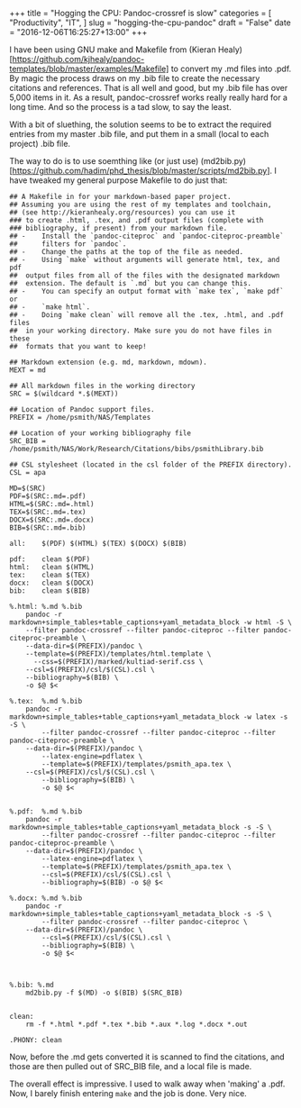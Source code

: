 +++
title = "Hogging the CPU: Pandoc-crossref is slow"
categories = [
  "Productivity",
  "IT",
]
slug = "hogging-the-cpu-pandoc"
draft = "False"
date = "2016-12-06T16:25:27+13:00"
+++

I have been using GNU make and Makefile from (Kieran
Healy)[https://github.com/kjhealy/pandoc-templates/blob/master/examples/Makefile]
to convert my .md files into .pdf. By magic the process draws on my
.bib file to create the necessary citations and references. That is
all well and good, but my .bib file has over 5,000 items in it. As a
result, pandoc-crossref works really really hard for a long time. And
so the process is a tad slow, to say the least.

With a bit of sluething, the solution seems to be to extract the
required entries from my master .bib file, and put them in a small
(local to each project) .bib file.

The way to do is to use soemthing like (or just use)
(md2bib.py)[https://github.com/hadim/phd_thesis/blob/master/scripts/md2bib.py].
I have tweaked my general purpose Makefile to do just that:

```
## A Makefile in for your markdown-based paper project. 
## Assuming you are using the rest of my templates and toolchain,
## (see http://kieranhealy.org/resources) you can use it
### to create .html, .tex, and .pdf output files (complete with
### bibliography, if present) from your markdown file.
## -    Install the `pandoc-citeproc` and `pandoc-citeproc-preamble`
##      filters for `pandoc`.
## -	Change the paths at the top of the file as needed.
## -	Using `make` without arguments will generate html, tex, and pdf 
## 	output files from all of the files with the designated markdown
##	extension. The default is `.md` but you can change this. 
## -	You can specify an output format with `make tex`, `make pdf` or 
## - 	`make html`. 
## -	Doing `make clean` will remove all the .tex, .html, and .pdf files 
## 	in your working directory. Make sure you do not have files in these
##	formats that you want to keep!

## Markdown extension (e.g. md, markdown, mdown).
MEXT = md

## All markdown files in the working directory
SRC = $(wildcard *.$(MEXT))

## Location of Pandoc support files.
PREFIX = /home/psmith/NAS/Templates

## Location of your working bibliography file
SRC_BIB = /home/psmith/NAS/Work/Research/Citations/bibs/psmithLibrary.bib

## CSL stylesheet (located in the csl folder of the PREFIX directory).
CSL = apa

MD=$(SRC)
PDF=$(SRC:.md=.pdf)
HTML=$(SRC:.md=.html)
TEX=$(SRC:.md=.tex)
DOCX=$(SRC:.md=.docx)
BIB=$(SRC:.md=.bib)

all:	$(PDF) $(HTML) $(TEX) $(DOCX) $(BIB)

pdf:	clean $(PDF)
html:	clean $(HTML)
tex:	clean $(TEX)
docx:	clean $(DOCX)
bib:	clean $(BIB)

%.html:	%.md %.bib
	pandoc -r markdown+simple_tables+table_captions+yaml_metadata_block -w html -S \
    --filter pandoc-crossref --filter pandoc-citeproc --filter pandoc-citeproc-preamble \
    --data-dir=$(PREFIX)/pandoc \
    --template=$(PREFIX)/templates/html.template \
	  --css=$(PREFIX)/marked/kultiad-serif.css \
    --csl=$(PREFIX)/csl/$(CSL).csl \
    --bibliography=$(BIB) \
    -o $@ $<

%.tex:	%.md %.bib
	pandoc -r markdown+simple_tables+table_captions+yaml_metadata_block -w latex -s -S \
		--filter pandoc-crossref --filter pandoc-citeproc --filter pandoc-citeproc-preamble \
    --data-dir=$(PREFIX)/pandoc \
		--latex-engine=pdflatex \
		--template=$(PREFIX)/templates/psmith_apa.tex \
    --csl=$(PREFIX)/csl/$(CSL).csl \
		--bibliography=$(BIB) \
		-o $@ $<


%.pdf:	%.md %.bib
	pandoc -r markdown+simple_tables+table_captions+yaml_metadata_block -s -S \
		--filter pandoc-crossref --filter pandoc-citeproc --filter pandoc-citeproc-preamble \
    --data-dir=$(PREFIX)/pandoc \
		--latex-engine=pdflatex \
		--template=$(PREFIX)/templates/psmith_apa.tex \
		--csl=$(PREFIX)/csl/$(CSL).csl \
		--bibliography=$(BIB) -o $@ $<

%.docx:	%.md %.bib
	pandoc -r markdown+simple_tables+table_captions+yaml_metadata_block -s -S \
		--filter pandoc-crossref --filter pandoc-citeproc \
    --data-dir=$(PREFIX)/pandoc \
		--csl=$(PREFIX)/csl/$(CSL).csl \
		--bibliography=$(BIB) \
		-o $@ $<



%.bib: %.md
	md2bib.py -f $(MD) -o $(BIB) $(SRC_BIB)


clean:
	rm -f *.html *.pdf *.tex *.bib *.aux *.log *.docx *.out 

.PHONY: clean

```

Now, before the .md gets converted it is scanned to find the
citations, and those are then pulled out of SRC_BIB file, and a local
file is made.

The overall effect is impressive. I used to walk away when 'making' a
.pdf. Now, I barely finish entering `make` and the job is done. Very nice.


